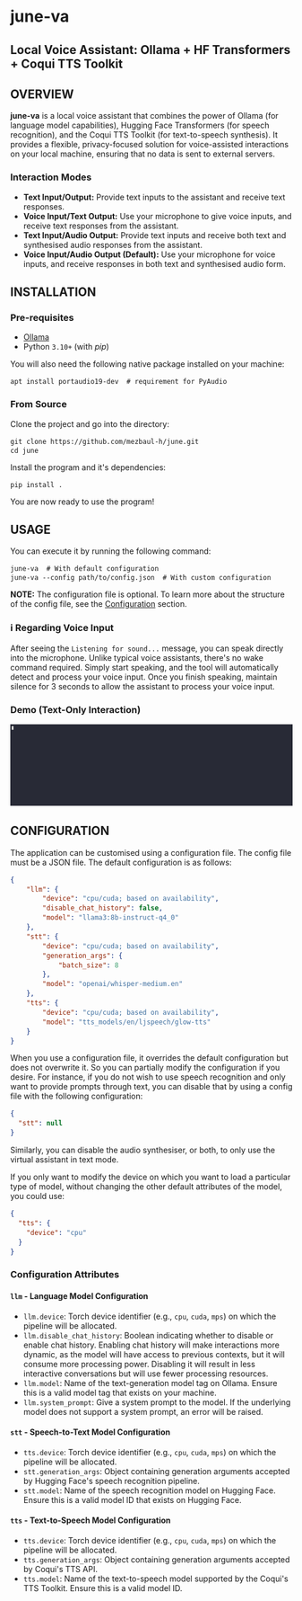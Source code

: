 # june-va

## Local Voice Assistant: Ollama + HF Transformers + Coqui TTS Toolkit


## OVERVIEW

**june-va** is a local voice assistant that combines the power of Ollama (for language model capabilities), Hugging Face Transformers (for speech recognition), and the Coqui TTS Toolkit (for text-to-speech synthesis). It provides a flexible, privacy-focused solution for voice-assisted interactions on your local machine, ensuring that no data is sent to external servers.

### Interaction Modes

- **Text Input/Output:** Provide text inputs to the assistant and receive text responses.
- **Voice Input/Text Output:** Use your microphone to give voice inputs, and receive text responses from the assistant.
- **Text Input/Audio Output:** Provide text inputs and receive both text and synthesised audio responses from the assistant.
- **Voice Input/Audio Output (Default):** Use your microphone for voice inputs, and receive responses in both text and synthesised audio form.


## INSTALLATION

### Pre-requisites
- [Ollama](https://github.com/ollama/ollama)
- Python `3.10+` (with _pip_)

You will also need the following native package installed on your machine:

```shell
apt install portaudio19-dev  # requirement for PyAudio
```

### From Source

Clone the project and go into the directory:

```shell
git clone https://github.com/mezbaul-h/june.git
cd june
```

Install the program and it's dependencies:

```shell
pip install .
```

You are now ready to use the program!


## USAGE

You can execute it by running the following command:

```shell
june-va  # With default configuration
june-va --config path/to/config.json  # With custom configuration
```

**NOTE:** The configuration file is optional. To learn more about the structure of the config file, see the [Configuration](#configuration) section.

### ℹ️ Regarding Voice Input

After seeing the `Listening for sound...` message, you can speak directly into the microphone. Unlike typical voice assistants, there's no wake command required. Simply start speaking, and the tool will automatically detect and process your voice input. Once you finish speaking, maintain silence for 3 seconds to allow the assistant to process your voice input.

### Demo (Text-Only Interaction)

![demo-text-only-interaction](demo.gif)

## CONFIGURATION

The application can be customised using a configuration file. The config file must be a JSON file. The default configuration is as follows:

```json
{
    "llm": {
        "device": "cpu/cuda; based on availability",
        "disable_chat_history": false,
        "model": "llama3:8b-instruct-q4_0"
    },
    "stt": {
        "device": "cpu/cuda; based on availability",
        "generation_args": {
            "batch_size": 8
        },
        "model": "openai/whisper-medium.en"
    },
    "tts": {
        "device": "cpu/cuda; based on availability",
        "model": "tts_models/en/ljspeech/glow-tts"
    }
}
```

When you use a configuration file, it overrides the default configuration but does not overwrite it. So you can partially modify the configuration if you desire. For instance, if you do not wish to use speech recognition and only want to provide prompts through text, you can disable that by using a config file with the following configuration:

```json
{
  "stt": null
}
```

Similarly, you can disable the audio synthesiser, or both, to only use the virtual assistant in text mode.

If you only want to modify the device on which you want to load a particular type of model, without changing the other default attributes of the model, you could use:

```json
{
  "tts": {
    "device": "cpu"
  }
}
```

### Configuration Attributes

#### `llm` - Language Model Configuration

- `llm.device`: Torch device identifier (e.g., `cpu`, `cuda`, `mps`) on which the pipeline will be allocated.
- `llm.disable_chat_history`: Boolean indicating whether to disable or enable chat history. Enabling chat history will make interactions more dynamic, as the model will have access to previous contexts, but it will consume more processing power. Disabling it will result in less interactive conversations but will use fewer processing resources.
- `llm.model`: Name of the text-generation model tag on Ollama. Ensure this is a valid model tag that exists on your machine.
- `llm.system_prompt`: Give a system prompt to the model. If the underlying model does not support a system prompt, an error will be raised.

#### `stt` - Speech-to-Text Model Configuration

- `tts.device`: Torch device identifier (e.g., `cpu`, `cuda`, `mps`) on which the pipeline will be allocated.
- `stt.generation_args`: Object containing generation arguments accepted by Hugging Face's speech recognition pipeline.
- `stt.model`: Name of the speech recognition model on Hugging Face. Ensure this is a valid model ID that exists on Hugging Face.

#### `tts` - Text-to-Speech Model Configuration

- `tts.device`: Torch device identifier (e.g., `cpu`, `cuda`, `mps`) on which the pipeline will be allocated.
- `tts.generation_args`: Object containing generation arguments accepted by Coqui's TTS API.
- `tts.model`: Name of the text-to-speech model supported by the Coqui's TTS Toolkit. Ensure this is a valid model ID.
